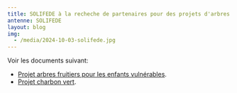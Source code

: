 ```yaml
---
title: SOLIFEDE à la recheche de partenaires pour des projets d'arbres fruitiers pour les enfants vulnérables, et un projet de charbon vert
antenne: SOLIFEDE
layout: blog
img:
  - /media/2024-10-03-solifede.jpg
---
```

Voir les documents suivant:

* [Projet arbres fruitiers pour les enfants vulnérables](https://contenu.terredesjeunes.org/media/2024-10-projet_arbre_fuitier_pour_les_enfants_vulnerabres.docx.pdf).
* [Projet charbon vert](https://contenu.terredesjeunes.org/media/2024-10-projet_charbon_verts_solution_ecologique.docx.pdf).
